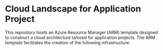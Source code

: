 # Cloud Landscape for Application Project

This repository hosts an Azure Resource Manager (ARM) template designed to construct a cloud architecture tailored for application projects. The ARM template facilitates the creation of the following infrastructure:

